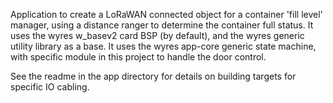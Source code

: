 Application to create a LoRaWAN connected object for a container 'fill level' manager, using a distance ranger to determine the container full status.
It uses the wyres w_basev2 card BSP (by default), and the wyres generic utility library as a base.
It uses the wyres app-core generic state machine, with specific module in this project to handle the door control.

See the readme in the app directory for details on building targets for specific IO cabling.

